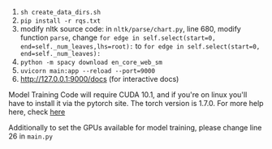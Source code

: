 1. `sh create_data_dirs.sh`
2. `pip install -r rqs.txt`
3. modify nltk source code:  in ```nltk/parse/chart.py```,  line 680, modify function ```parse```, change ```for edge in self.select(start=0, end=self._num_leaves,lhs=root):```  to  ```for edge in self.select(start=0, end=self._num_leaves):```
4. `python -m spacy download en_core_web_sm`
5. `uvicorn main:app --reload --port=9000`
6. http://127.0.0.1:9000/docs (for interactive docs)

Model Training Code will require CUDA 10.1, and if you're on linux you'll have to install it via
the pytorch site. The torch version is 1.7.0. For more help here, check [here](https://pytorch.org/get-started/previous-versions/#v170)

Additionally to set the GPUs available for model training, please change line 26 in `main.py`
